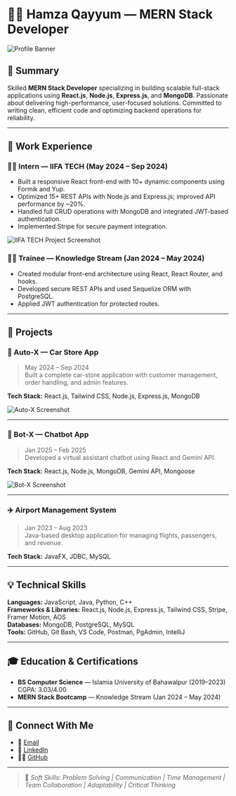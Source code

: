 # 👨‍💻 Hamza Qayyum — MERN Stack Developer

![Profile Banner](https://your-image-link.com/banner.png)

## 📌 Summary
Skilled **MERN Stack Developer** specializing in building scalable full-stack applications using **React.js**, **Node.js**, **Express.js**, and **MongoDB**. Passionate about delivering high-performance, user-focused solutions. Committed to writing clean, efficient code and optimizing backend operations for reliability.

---

## 💼 Work Experience

### 🧑‍💻 Intern — IIFA TECH (May 2024 – Sep 2024)
- Built a responsive React front-end with 10+ dynamic components using Formik and Yup.
- Optimized 15+ REST APIs with Node.js and Express.js; improved API performance by ~20%.
- Handled full CRUD operations with MongoDB and integrated JWT-based authentication.
- Implemented Stripe for secure payment integration.

![IIFA TECH Project Screenshot](https://your-image-link.com/iifatech.png)

### 🧑‍🎓 Trainee — Knowledge Stream (Jan 2024 – May 2024)
- Created modular front-end architecture using React, React Router, and hooks.
- Developed secure REST APIs and used Sequelize ORM with PostgreSQL.
- Applied JWT authentication for protected routes.

---

## 🚀 Projects

### 🚗 Auto-X — Car Store App
> May 2024 – Sep 2024  
Built a complete car-store application with customer management, order handling, and admin features.

**Tech Stack:** React.js, Tailwind CSS, Node.js, Express.js, MongoDB

![Auto-X Screenshot](https://your-image-link.com/autox.png)

---

### 🤖 Bot-X — Chatbot App
> Jan 2025 – Feb 2025  
Developed a virtual assistant chatbot using React and Gemini API.

**Tech Stack:** React.js, Node.js, MongoDB, Gemini API, Mongoose

![Bot-X Screenshot](https://your-image-link.com/botx.png)

---

### ✈️ Airport Management System
> Jan 2023 – Aug 2023  
Java-based desktop application for managing flights, passengers, and revenue.

**Tech Stack:** JavaFX, JDBC, MySQL

---

## 💡 Technical Skills

**Languages:** JavaScript, Java, Python, C++  
**Frameworks & Libraries:** React.js, Node.js, Express.js, Tailwind CSS, Stripe, Framer Motion, AOS  
**Databases:** MongoDB, PostgreSQL, MySQL  
**Tools:** GitHub, Git Bash, VS Code, Postman, PgAdmin, IntelliJ

---

## 🎓 Education & Certifications

- **BS Computer Science** — Islamia University of Bahawalpur (2019–2023)  
  CGPA: 3.03/4.00  
- **MERN Stack Bootcamp** — Knowledge Stream (Jan 2024 – May 2024)

---

## 🤝 Connect With Me

- 📧 [Email](mailto:Dev.HamzaQayyum@gmail.com)
- 💼 [LinkedIn](https://www.linkedin.com/in/hamzaqayyum-/)
- 🧑‍💻 [GitHub](https://github.com/DevBoy-007)

---

> 🧠 *Soft Skills: Problem Solving | Communication | Time Management | Team Collaboration | Adaptability | Critical Thinking*



